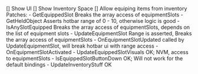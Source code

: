 [] Show UI
[] Show Inventory Space
[] Allow equiping items from inventory
	Patches:
	 - GetEquippedSlot
		Breaks the array access of equipmentSlots
	 - GetHeldObject
		Asserts hotbar range of 0 - 10, otherwise logic is good
	 - IsAnySlotEquipped
		Breaks the array access of equipmentSlots, depends on the list of equipment slots
	 - UpdateEquipmentSlot
		Range is asserted, Breaks the array access of equipmentSlots
		- OnEquipmentSlotUpdated called by UpdateEquipmentSlot, will break hotbar ui with range access
		- OnEquipmentSlotActivated
	 - UpdateEquippedSlotVisuals
		OK;
		NVM, access to equipmentSlots
	 - IsEquippedSlotButtonDown
		OK; Will not work for the default bindings
	 - UpdateInventoryStuff
		OK
	 
